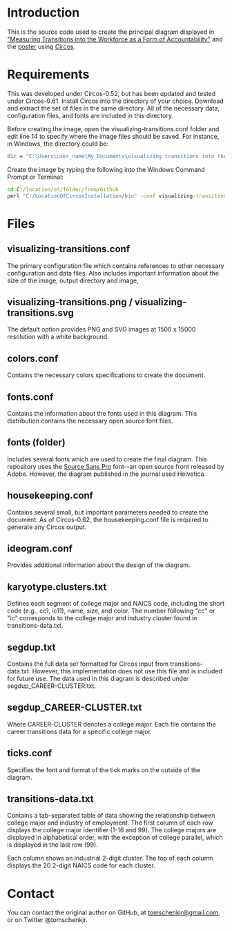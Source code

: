 Introduction
============
This is the source code used to create the principal diagram displayed in ["Measuring Transitions into the Workforce as a Form of Accountability"] and the [poster] using [Circos]. 

Requirements
============

This was developed under Circos-0.52, but has been updated and tested under Circos-0.61. Install Circos into the directory of your choice. Download and extract the set of files in the same directory. All of the necessary data, configuration files, and fonts are included in this directory.

Before creating the image, open the visualizing-transitions.conf folder and edit line 14 to specify where the image files should be saved. For instance, in Windows, the directory could be:
```bat
dir = "C:\Users\user_name\My Documents\visualizing transitions into the workforce\"
```

Create the image by typing the following into the Windows Command Prompt or Terminal:
```bat
cd C:/location/of/folder/from/Github
perl "C:/LocationOfCircosInstallation/bin" -conf visualizing-transitions.conf
```

Files
=====

visualizing-transitions.conf
----------------------------
The primary configuration file which contains references to other necessary configuration and data files. Also includes important information about the size of the image, output directory and image,
 
visualizing-transitions.png / visualizing-transitions.svg
---------------------------------------------------------
The default option provides PNG and SVG images at 1500 x 15000 resolution with a white background.

colors.conf
-----------
Contains the necessary colors specifications to create the document.

fonts.conf
----------
Contains the information about the fonts used in this diagram. This distribution contains the necessary open source font files.

fonts (folder)
--------------
Includes several fonts which are used to create the final diagram. This repository uses the  [Source Sans Pro] font--an open source front released by Adobe. However, the diagram published in the journal used Helvetica.

housekeeping.conf
-----------------
Contains several small, but important parameters needed to create the document. As of Circos-0.62, the housekeeping.conf file is required to generate any Circos output.

ideogram.conf
-------------
Provides additional information about the design of the diagram.

karyotype.clusters.txt
----------------------
Defines each segment of college major and NAICS code, including the short code (e.g., cc1, ic11), name, size, and color. The number following "cc" or "ic" corresponds to the college major and industry cluster found in transitions-data.txt.

segdup.txt
----------
Contains the full data set formatted for Circos input from transitions-data.txt. However, this implementation does not use this file and is included for future use. The data used in this diagram is described under segdup_CAREER-CLUSTER.txt.

segdup_CAREER-CLUSTER.txt
-------------------------
Where CAREER-CLUSTER denotes a college major. Each file contains the career transitions data for a specific college major.

ticks.conf
----------
Specifies the font and format of the tick marks on the outside of the diagram.

transitions-data.txt
--------------------
Contains a tab-separated table of data showing the relationship between college major and industry of employment. The first column of each row displays the college major identifier (1-16 and 99). The college majors are displayed in alphabetical order, with the exception of college parallel, which is displayed in the last row (99).

Each column shows an industrial 2-digit cluster. The top of each column displays the 20 2-digit NAICS code for each cluster.

Contact
=======
You can contact the original author on GitHub, at tomschenkjr@gmail.com, or on Twitter @tomschenkjr.

[poster]: http://tomschenkjr.files.wordpress.com/2009/10/visualizing-transitions-poster-copy1.pdf
[Circos]: http://circos.ca/
["Measuring Transitions into the Workforce as a Form of Accountability"]: http://www3.airweb.org/images/irapps32.pdf
[Source Sans Pro]: http://sourceforge.net/projects/sourcesans.adobe/files/